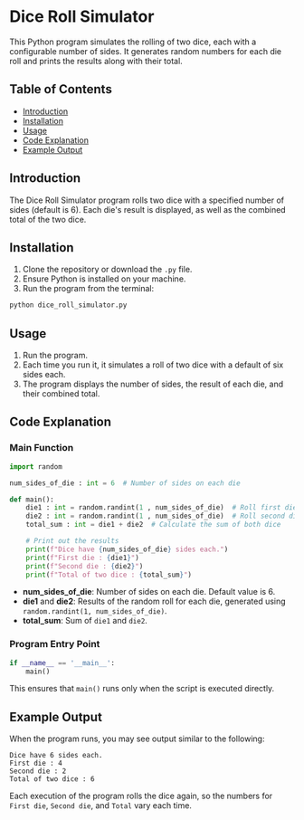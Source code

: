 
# Dice Roll Simulator

This Python program simulates the rolling of two dice, each with a configurable number of sides. It generates random numbers for each die roll and prints the results along with their total.

## Table of Contents

- [Introduction](#introduction)
- [Installation](#installation)
- [Usage](#usage)
- [Code Explanation](#code-explanation)
- [Example Output](#example-output)

## Introduction

The Dice Roll Simulator program rolls two dice with a specified number of sides (default is 6). Each die's result is displayed, as well as the combined total of the two dice.

## Installation

1. Clone the repository or download the `.py` file.
2. Ensure Python is installed on your machine.
3. Run the program from the terminal:

```bash
python dice_roll_simulator.py
```

## Usage

1. Run the program.
2. Each time you run it, it simulates a roll of two dice with a default of six sides each.
3. The program displays the number of sides, the result of each die, and their combined total.

## Code Explanation

### Main Function

```python
import random

num_sides_of_die : int = 6  # Number of sides on each die

def main():
    die1 : int = random.randint(1 , num_sides_of_die)  # Roll first die
    die2 : int = random.randint(1 , num_sides_of_die)  # Roll second die
    total_sum : int = die1 + die2  # Calculate the sum of both dice

    # Print out the results
    print(f"Dice have {num_sides_of_die} sides each.")
    print(f"First die : {die1}")
    print(f"Second die : {die2}")
    print(f"Total of two dice : {total_sum}")
```

- **num_sides_of_die**: Number of sides on each die. Default value is 6.
- **die1** and **die2**: Results of the random roll for each die, generated using `random.randint(1, num_sides_of_die)`.
- **total_sum**: Sum of `die1` and `die2`.

### Program Entry Point

```python
if __name__ == '__main__':
    main()
```

This ensures that `main()` runs only when the script is executed directly.

## Example Output

When the program runs, you may see output similar to the following:

```
Dice have 6 sides each.
First die : 4
Second die : 2
Total of two dice : 6
```

Each execution of the program rolls the dice again, so the numbers for `First die`, `Second die`, and `Total` vary each time.

